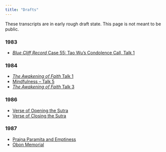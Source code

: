```yaml
---
title: "Drafts"
---
```


These transcripts are in early rough draft state. This page is not meant to be public.

### 1983

- [*Blue Cliff Record* Case 55: Tao Wu’s Condolence Call, Talk 1](1984-02-18-Blue-Cliff-Record-Case-55-Talk-1)

### 1984

- [*The Awakening of Faith* Talk 1](1984-03-16-The-Awakening-of-Faith)
- [Mindfulness – Talk 5](1984-03-25-Mindfulness-Talk-5)
- [*The Awakening of Faith* Talk 3](1984-04-06-The-Awakening-of-Faith-Talk-3)

### 1986

- [Verse of Opening the Sutra](1986-07-23-Verse-of-Opening-the-Sutra)
- [Verse of Closing the Sutra](1986-07-26-Verse-of-Closing-the-Sutra)

### 1987

- [Prajna Paramita and Emptiness](1987-05-02-Prajna-Paramita-and-Emptiness)
- [Obon Memorial](1987-07-15-Obon-Memorial)

<a name="end">
